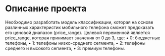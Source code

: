 # Описание проекта
Необходимо разработать модель классификации, которая на основе различных характеристик мобильного телефона сможет предсказать его ценовой диапазон (price_range). Целевой переменной является price_range, которая принимает значения от 0 до 3, где:
• 0: бюджетные телефоны,
• 1: телефоны низко-среднего сегмента,
• 2: телефоны среднего и высокого сегмента,
• 3: премиум телефоны. 
